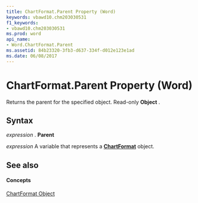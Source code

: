 ```yaml
---
title: ChartFormat.Parent Property (Word)
keywords: vbawd10.chm203030531
f1_keywords:
- vbawd10.chm203030531
ms.prod: word
api_name:
- Word.ChartFormat.Parent
ms.assetid: 84b23320-3fb3-d637-334f-d012e123e1ad
ms.date: 06/08/2017
---
```



# ChartFormat.Parent Property (Word)

Returns the parent for the specified object. Read-only  **Object** .


## Syntax

 _expression_ . **Parent**

 _expression_ A variable that represents a **[ChartFormat](chartformat-object-word.md)** object.


## See also


#### Concepts


[ChartFormat Object](chartformat-object-word.md)

